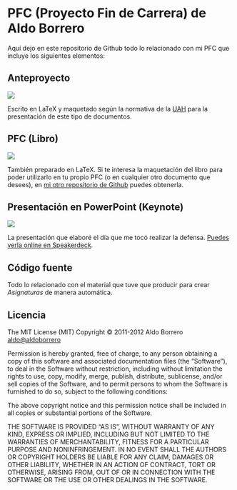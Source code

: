 # PFC (Proyecto Fin de Carrera) de Aldo Borrero

Aquí dejo en este repositorio de Github todo lo relacionado con mi PFC que incluye los siguientes elementos:

## Anteproyecto

![](http://farm9.staticflickr.com/8086/8350507378_e83cef17fb_c.jpg)

Escrito en LaTeX y maquetado según la normativa de la [UAH][1] para la presentación de este tipo de documentos.

## PFC (Libro)

![](http://farm9.staticflickr.com/8464/8349863396_86e12cac42_c.jpg)

También preparado en LaTeX. Si te interesa la maquetación del libro para poder utilizarlo en tu propio PFC (o en cualquier otro documento que desees), en [mi otro repositorio de Github][2] puedes obtenerla.

## Presentación en PowerPoint (Keynote)

![](http://farm9.staticflickr.com/8514/8350516450_c06563ef52_z.jpg)

La presentación que elaboré el día que me tocó realizar la defensa. [Puedes verla online en Speakerdeck][3].

## Código fuente

Todo lo relacionado con el material que tuve que producir para crear *Asignaturas* de manera automática.

## Licencia

The MIT License (MIT)
Copyright © 2011-2012 Aldo Borrero <aldo@aldoborrero>

Permission is hereby granted, free of charge, to any person obtaining a copy of this software and associated documentation files (the “Software”), to deal in the Software without restriction, including without limitation the rights to use, copy, modify, merge, publish, distribute, sublicense, and/or sell copies of the Software, and to permit persons to whom the Software is furnished to do so, subject to the following conditions:

The above copyright notice and this permission notice shall be included in all copies or substantial portions of the Software.

THE SOFTWARE IS PROVIDED “AS IS”, WITHOUT WARRANTY OF ANY KIND, EXPRESS OR IMPLIED, INCLUDING BUT NOT LIMITED TO THE WARRANTIES OF MERCHANTABILITY, FITNESS FOR A PARTICULAR PURPOSE AND NONINFRINGEMENT. IN NO EVENT SHALL THE AUTHORS OR COPYRIGHT HOLDERS BE LIABLE FOR ANY CLAIM, DAMAGES OR OTHER LIABILITY, WHETHER IN AN ACTION OF CONTRACT, TORT OR OTHERWISE, ARISING FROM, OUT OF OR IN CONNECTION WITH THE SOFTWARE OR THE USE OR OTHER DEALINGS IN THE SOFTWARE.


[1]: http://www.uah.es "UAH (Universidad de Alcalá)"
[2]: https://github.com/aldoborrero/plantilla-pfc "Plantilla PFC de Aldo Borrero"
[3]: https://speakerdeck.com/aldoborrero/gestion-dinamica-de-una-plataforma-virtual-basada-en-tikiwiki "Presentación PowerPoint de PFC de Aldo Borrero"